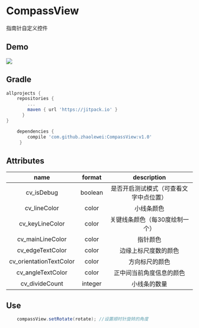 # CompassView  
  
  指南针自定义控件
  
## Demo
![](https://raw.githubusercontent.com/zhaolewei/CompassView/master/compassView-gif.gif)


## Gradle

```groovy
allprojects {
    repositories {
        ...
        maven { url 'https://jitpack.io' }
      }
}

    dependencies {
        compile 'com.github.zhaolewei:CompassView:v1.0'
     }

```

## Attributes

|name|format|description|
|:---:|:---:|:---:|
| cv_isDebug | boolean |是否开启测试模式（可查看文字中点位置）
| cv_lineColor | color |小线条颜色
| cv_keyLineColor | color |关键线条颜色（每30度绘制一个）
| cv_mainLineColor | color |指针颜色
| cv_edgeTextColor | color |边缘上标尺度数的颜色
| cv_orientationTextColor | color |方向标尺的颜色
| cv_angleTextColor | color |正中间当前角度信息的颜色
| cv_divideCount | integer |小线条的数量


## Use
````java
    compassView.setRotate(rotate); //设置顺时针旋转的角度  

````
